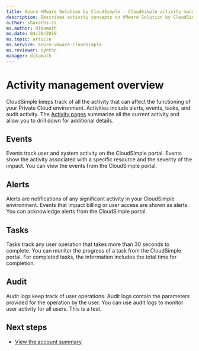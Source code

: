 ```yaml
---
title: Azure VMware Solution by CloudSimple - CloudSimple activity management 
description: Describes activity concepts on VMware Solution by CloudSimple
author: sharaths-cs
ms.author: dikamath
ms.date: 04/30/2019
ms.topic: article
ms.service: azure-vmware-cloudsimple
ms.reviewer: cynthn
manager: dikamath
---
```

# Activity management overview

CloudSimple keeps track of all the activity that can affect the functioning of your Private Cloud environment. Activities include alerts, events, tasks, and audit activity. The [Activity pages](monitor-activity.md) summarize all the current activity and allow you to drill down for additional details.

## Events

Events track user and system activity on the CloudSimple portal. Events show the activity associated with a specific resource and the severity of the impact.  You can view the events from the CloudSimple portal.

## Alerts

Alerts are notifications of any significant activity in your CloudSimple environment. Events that impact billing or user access are shown as alerts.  You can acknowledge alerts from the CloudSimple portal.

## Tasks

Tasks track any user operation that takes more than 30 seconds to complete. You can monitor the progress of a task from the CloudSimple portal.  For completed tasks, the information includes the total time for completion.

## Audit

Audit logs keep track of user operations. Audit logs contain the parameters provided for the operation by the user.  You can use audit logs to monitor user activity for all users. This is a test.

## Next steps

* [View the account summary](account.md)